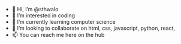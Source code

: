 - 👋 Hi, I’m @sthwalo
- 👀 I’m interested in coding
- 🌱 I’m currently learning computer science
- 💞️ I’m looking to collaborate on html, css, javascript, python, react,
- 📫 You can reach me here on the hub

<!---
sthwalo/sthwalo is a ✨ special ✨ repository because its `README.md` (this file) appears on your GitHub profile.
You can click the Preview link to take a look at your changes.
--->

